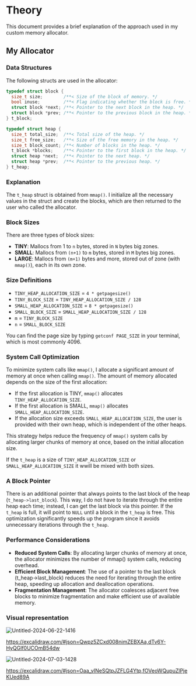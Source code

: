 # Theory

This document provides a brief explanation of the approach used in my custom memory allocator.

## My Allocator

### Data Structures

The following structs are used in the allocator:

```c
typedef struct block {
  size_t size;        /**< Size of the block of memory. */
  bool inuse;         /**< Flag indicating whether the block is free. */
  struct block *next; /**< Pointer to the next block in the heap. */
  struct block *prev; /**< Pointer to the previous block in the heap. */
} t_block;

typedef struct heap {
  size_t total_size;  /**< Total size of the heap. */
  size_t free_size;   /**< Size of the free memory in the heap. */
  size_t block_count; /**< Number of blocks in the heap. */
  t_block *blocks;    /**< Pointer to the first block in the heap. */
  struct heap *next;  /**< Pointer to the next heap. */
  struct heap *prev;  /**< Pointer to the previous heap. */
} t_heap;
```

### Explanation

The `t_heap` struct is obtained from `mmap()`. I initialize all the necessary values in the struct and create the blocks, which are then returned to the user who called the allocator.

### Block Sizes

There are three types of block sizes:

- **TINY**: Mallocs from 1 to `n` bytes, stored in `N` bytes big zones.
- **SMALL**: Mallocs from `(n+1)` to `m` bytes, stored in `M` bytes big zones.
- **LARGE**: Mallocs from `(m+1)` bytes and more, stored out of zone (with `mmap()`), each in its own zone.

### Size Definitions

- `TINY_HEAP_ALLOCATION_SIZE` = `4 * getpagesize()`
- `TINY_BLOCK_SIZE` = `TINY_HEAP_ALLOCATION_SIZE / 128`
- `SMALL_HEAP_ALLOCATION_SIZE` = `8 * getpagesize()`
- `SMALL_BLOCK_SIZE` = `SMALL_HEAP_ALLOCATION_SIZE / 128`
- `m` = `TINY_BLOCK_SIZE`
- `n` = `SMALL_BLOCK_SIZE`

You can find the page size by typing `getconf PAGE_SIZE` in your terminal, which is most commonly 4096.

### System Call Optimization

To minimize system calls like `mmap()`, I allocate a significant amount of memory at once when calling `mmap()`. The amount of memory allocated depends on the size of the first allocation:

- If the first allocation is TINY, `mmap()` allocates `TINY_HEAP_ALLOCATION_SIZE`.
- If the first allocation is SMALL, `mmap()` allocates `SMALL_HEAP_ALLOCATION_SIZE`.
- If the allocation size exceeds `SMALL_HEAP_ALLOCATION_SIZE`, the user is provided with their own heap, which is independent of the other heaps.

This strategy helps reduce the frequency of `mmap()` system calls by allocating larger chunks of memory at once, based on the initial allocation size.

If the `t_heap` is a size of `TINY_HEAP_ALLOCATION_SIZE` or `SMALL_HEAP_ALLOCATION_SIZE` it wwill be mixed with both sizes.

### A Block Pointer

There is an additional pointer that always points to the last block of the heap (`t_heap->last_block`). This way, I do not have to iterate through the entire heap each time; instead, I can get the last block via this pointer. If the `t_heap` is full, it will point to `NULL` until a block in the `t_heap` is free. This optimization significantly speeds up the program since it avoids unnecessary iterations through the `t_heap`.

### Performance Considerations

- **Reduced System Calls**: By allocating larger chunks of memory at once, the allocator minimizes the number of mmap() system calls, reducing overhead.
- **Efficient Block Management**: The use of a pointer to the last block (t_heap->last_block) reduces the need for iterating through the entire heap, speeding up allocation and deallocation operations.
- **Fragmentation Management**: The allocator coalesces adjacent free blocks to minimize fragmentation and make efficient use of available memory.

### Visual representation

![Untitled-2024-06-22-1416](https://github.com/42Xannyx/ft_malloc/assets/56308735/add8e84c-0621-4686-85ab-82befb0346a5)

https://excalidraw.com/#json=Qwpz5ZCxd008nimZEBXAa,dTv6Y-HyQGlf0UCOmB54dw

![Untitled-2024-07-03-1428](https://github.com/42Xannyx/ft_malloc/assets/56308735/af8d3d47-a9e8-4b16-804a-e3f1b6d29bb7)

https://excalidraw.com/#json=Oaa_vINeSQtpJZFLG4Ytp,fOVeoWQupuZlPjeKUed89A
